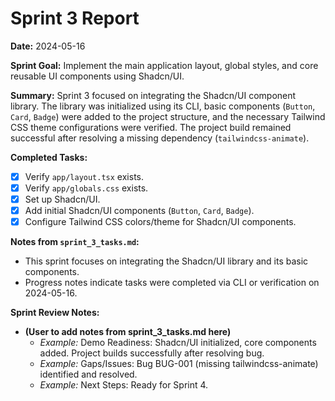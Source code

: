 # Sprint 3 Report

**Date:** 2024-05-16

**Sprint Goal:** Implement the main application layout, global styles, and core reusable UI components using Shadcn/UI.

**Summary:**
Sprint 3 focused on integrating the Shadcn/UI component library. The library was initialized using its CLI, basic components (`Button`, `Card`, `Badge`) were added to the project structure, and the necessary Tailwind CSS theme configurations were verified. The project build remained successful after resolving a missing dependency (`tailwindcss-animate`).

**Completed Tasks:**

*   [x] Verify `app/layout.tsx` exists.
*   [x] Verify `app/globals.css` exists.
*   [x] Set up Shadcn/UI.
*   [x] Add initial Shadcn/UI components (`Button`, `Card`, `Badge`).
*   [x] Configure Tailwind CSS colors/theme for Shadcn/UI components.

**Notes from `sprint_3_tasks.md`:**
*   This sprint focuses on integrating the Shadcn/UI library and its basic components.
*   Progress notes indicate tasks were completed via CLI or verification on 2024-05-16.

**Sprint Review Notes:**
*   **(User to add notes from sprint_3_tasks.md here)**
    *   *Example:* Demo Readiness: Shadcn/UI initialized, core components added. Project builds successfully after resolving bug.
    *   *Example:* Gaps/Issues: Bug BUG-001 (missing tailwindcss-animate) identified and resolved.
    *   *Example:* Next Steps: Ready for Sprint 4. 
